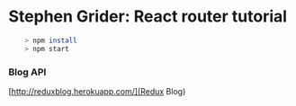 # Stephen Grider:  React router tutorial

```bash
	> npm install
	> npm start
```

### Blog API
[http://reduxblog.herokuapp.com/](Redux Blog)
